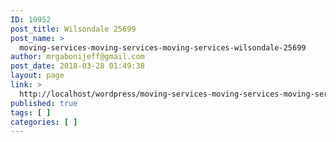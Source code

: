 ```yaml
---
ID: 10952
post_title: Wilsondale 25699
post_name: >
  moving-services-moving-services-moving-services-wilsondale-25699
author: mrgabonijeff@gmail.com
post_date: 2018-03-28 01:49:38
layout: page
link: >
  http://localhost/wordpress/moving-services-moving-services-moving-services-wilsondale-25699/
published: true
tags: [ ]
categories: [ ]
---
```

